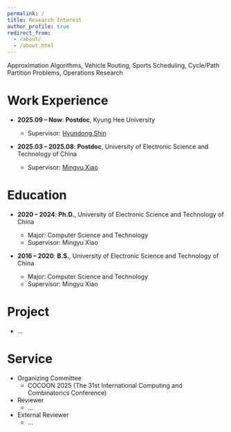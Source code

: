 ```yaml
---
permalink: /
title: Research Interest
author_profile: true
redirect_from: 
  - /about/
  - /about.html
---
```


<!-- 
=============== -->
Approximation Algorithms, Vehicle Routing, Sports Scheduling, Cycle/Path Partition Problems, Operations Research

Work Experience
===============
* **2025.09 – Now**: **Postdoc**, Kyung Hee University  
  * Supervisor: [Hyundong Shin](https://cqilab.khu.ac.kr/)

* **2025.03 – 2025.08**: **Postdoc**, University of Electronic Science and Technology of China  
  * Supervisor: [Mingyu Xiao](https://sites.google.com/site/myxiao/home)
 

Education
=========
* **2020 – 2024**: **Ph.D.**, University of Electronic Science and Technology of China  
  * Major: Computer Science and Technology  
  * Supervisor: Mingyu Xiao

* **2016 – 2020**: **B.S.**, University of Electronic Science and Technology of China  
  * Major: Computer Science and Technology  
  * Supervisor: Mingyu Xiao



Project
===============
* ...


Service
===============
* Organizing Committee
  * COCOON 2025 (The 31st International Computing and Combinatorics Conference)
* Reviewer
  * ...
* External Reviewer
  * ...